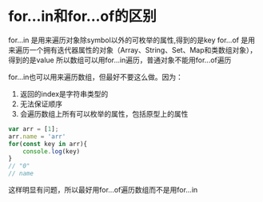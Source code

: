 # for...in和for...of的区别

for...in 是用来遍历对象除symbol以外的可枚举的属性,得到的是key
for...of 是用来遍历一个拥有迭代器属性的对象（Array、String、Set、Map和类数组对象），得到的是value
所以数组可以用for...in遍历，普通对象不能用for...of遍历

for...in也可以用来遍历数组，但最好不要这么做。因为：
1. 返回的index是字符串类型的
2. 无法保证顺序
3. 会遍历数组上所有可以枚举的属性，包括原型上的属性

```js
var arr = [1];
arr.name = 'arr'
for(const key in arr){
    console.log(key)
}
// "0"
// name
```
这样明显有问题，所以最好用for...of遍历数组而不是用for...in